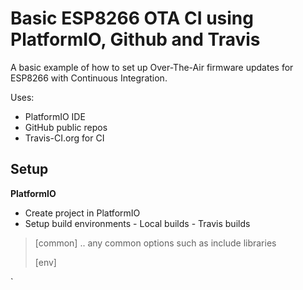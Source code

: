 # Basic ESP8266 OTA CI using PlatformIO, Github and Travis
 A basic example of how to set up Over-The-Air firmware updates for ESP8266 with Continuous Integration.
 
Uses:
 - PlatformIO IDE
 - GitHub public repos
 - Travis-CI.org for CI

## Setup
**PlatformIO**

 - Create project in PlatformIO
 - Setup build environments
		 - Local builds
		 - Travis builds 

> [common]
> .. any common options such as include libraries
>
>[env]

`
    



<!--stackedit_data:
eyJoaXN0b3J5IjpbMjI5NzgyNTEwLC01NjgwODg5MjksLTExNz
UzMTM0NTksLTE2NTE4NTMwXX0=
-->